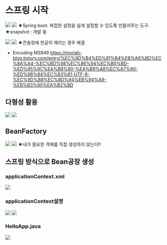 # 스프링 시작
![](../image/Pasted%20image%2020240416094604.png)
![](../image/Pasted%20image%2020240416094611.png)
★Spring boot. 복잡한 설정을 쉽게 설정할 수 있도록 만들어주는 도구.
★snapshot : 개발 중

![](../image/Pasted%20image%2020240416102859.png)
![](../image/Pasted%20image%2020240416100423.png)
★콘솔창에 한글이 깨지는 경우 해결
- Encoding MS949
https://moriah-blog.tistory.com/entry/%EC%9D%B4%ED%81%B4%EB%A6%BD%EC%8A%A4-%EC%BD%98%EC%86%94%EC%B0%BD-%ED%95%9C%EA%B8%80-%EA%B9%A8%EC%A7%90-%ED%98%84%EC%83%81-UTF-8-%EC%9D%B8%EC%BD%94%EB%94%A9-%EB%B3%80%EA%B2%BD

## 다형성 활용
![](../image/Pasted%20image%2020240416103619.png)
![](../image/Pasted%20image%2020240416104613.png)




## BeanFactory
![](../image/Pasted%20image%2020240416110444.png)
![](../image/Pasted%20image%2020240416110842.png)
★내가 필요한 객체를 직접 생성하지 않는다!!


## 스프링 방식으로 Bean공장 생성
### applicationContext.xml
![](../image/Pasted%20image%2020240416112649.png)
### applicationContext설명
![](../image/Pasted%20image%2020240416113230.png)
![](../image/Pasted%20image%2020240416113830.png)

### HelloApp.java
![](../image/Pasted%20image%2020240416111856.png)
